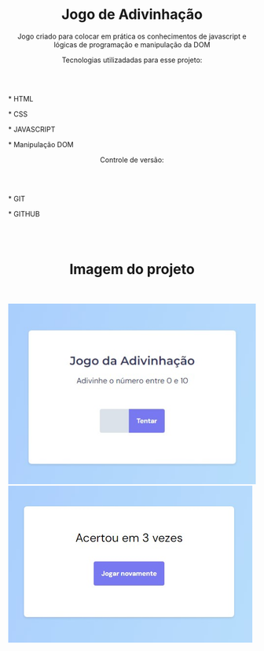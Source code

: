 <h1 align="center">Jogo de Adivinhação</h1>
<p align="center">Jogo criado para colocar em prática os conhecimentos de javascript e lógicas de programação e manipulação da DOM</p>
<p align="center"> Tecnologias utilizadadas para esse projeto:</p> <br> <br>
<p>* HTML </p>
<p>* CSS </p>
<p>* JAVASCRIPT </p>
<P>* Manipulação DOM</P>
<p align="center">Controle de versão:</p> <br> <br>
<p>* GIT</p>
<P>* GITHUB</P> <br> <br>
<H1 align="center">Imagem do projeto</H1> <br> <br>
<img src="Jogoparte1.jpg">
<img src="Jogoparte2.jpg">



